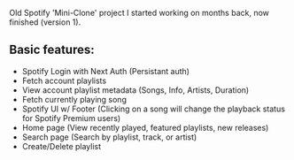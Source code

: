 Old Spotify 'Mini-Clone' project I started working on months back, now finished (version 1). 

## Basic features:

- Spotify Login with Next Auth (Persistant auth)
- Fetch account playlists
- View account playlist metadata (Songs, Info, Artists, Duration)
- Fetch currently playing song
- Spotify UI w/ Footer (Clicking on a song will change the playback status for Spotify Premium users)
- Home page (View recently played, featured playlists, new releases)
- Search page (Search by playlist, track, or artist)
- Create/Delete playlist
